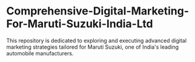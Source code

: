 # Comprehensive-Digital-Marketing-For-Maruti-Suzuki-India-Ltd
This repository is dedicated to exploring and executing advanced digital marketing strategies tailored for Maruti Suzuki, one of India's leading automobile manufacturers.
